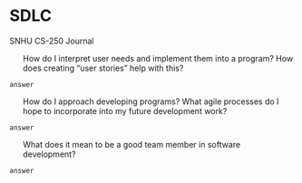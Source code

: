 # SDLC
SNHU CS-250 Journal

<ul>How do I interpret user needs and implement them into a program? How does creating “user stories” help with this?</ul>

    answer

<ul>How do I approach developing programs? What agile processes do I hope to incorporate into my future development work?</ul>

    answer

<ul>What does it mean to be a good team member in software development?</ul>

    answer
